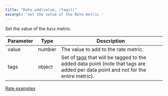 ```yaml
---
title: "Rate.add(value, [tags])"
excerpt: 'Set the value of the Rate metric.'
---
```


Set the value of the `Rate` metric.

| Parameter | Type     | Description                                                                                                                                                                                                                                                                |
| --------- | -------- | -------------------------------------------------------------------------------------------------------------------------------------------------------------------------------------------------------------------------------------------------------------------------- |
| value     | number   | The value to add to the rate metric.                                                                                                                                                                                                                                       |
| tags      | object   | Set of [tags](/using-k6/tags-and-groups) that will be tagged to the added data point (note that tags are added per data point and not for the entire metric).                                                                                                         |

[Rate examples](/javascript-api/v0-32/k6-metrics/rate#examples)
